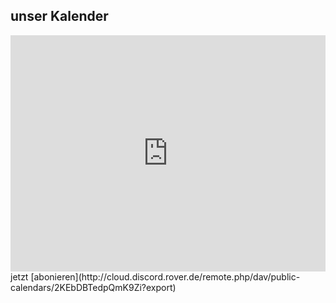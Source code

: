 <style>
  .responsiveCal {
 
position: relative; padding-bottom: 75%; height: 0; overflow: hidden;
 
}
 
.responsiveCal iframe {
 
position: absolute; top:0; left: 0; width: 100%; height: 100%;
 
}
</style>
## unser Kalender

<div class="responsiveCal">
<iframe width="800" height="600" style="border: 0" frameborder="0" src="http://cloud.discord.rover.de/apps/calendar/embed/2KEbDBTedpQmK9Zi"></iframe>
</div>
jetzt [abonieren](http://cloud.discord.rover.de/remote.php/dav/public-calendars/2KEbDBTedpQmK9Zi?export)
